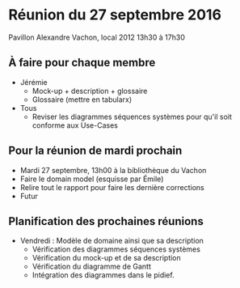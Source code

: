 # Réunion du 27 septembre 2016
Pavillon Alexandre Vachon, local 2012
13h30 à 17h30

## À faire pour chaque membre
- Jérémie
    - Mock-up + description + glossaire
    - Glossaire (mettre en tabularx)
- Tous
    - Reviser les diagrammes séquences systèmes pour qu'il soit conforme aux Use-Cases

## Pour la réunion de mardi prochain
- Mardi 27 septembre, 13h00 à la bibliothèque du Vachon
- Faire le domain model (esquisse par Émile)
- Relire tout le rapport pour faire les dernière corrections
- Futur

## Planification des prochaines réunions
- Vendredi : Modèle de domaine ainsi que sa description
    - Vérification des diagrammes séquences systèmes
    - Vérification du mock-up et de sa description
    - Vérification du diagramme de Gantt
    - Intégration des diagrammes dans le pidief.